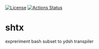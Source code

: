 [![License](https://img.shields.io/badge/license-Apache%202-blue.svg)](https://opensource.org/licenses/Apache-2.0)
[![Actions Status](https://github.com/sekiguchi-nagisa/shtx/workflows/GitHub%20Actions/badge.svg)](https://github.com/sekiguchi-nagisa/shtx/actions)

# shtx
expreriment bash subset to ydsh transpiler
